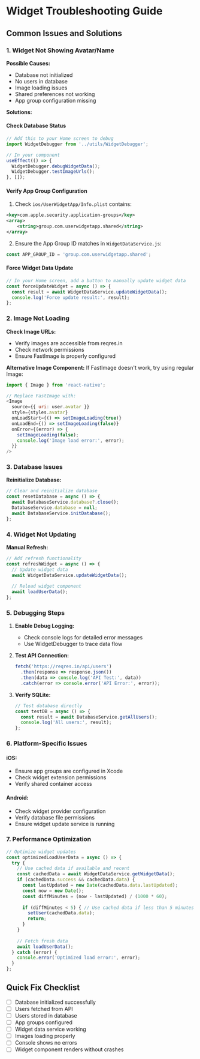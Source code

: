 # Widget Troubleshooting Guide

## Common Issues and Solutions

### 1. Widget Not Showing Avatar/Name

**Possible Causes:**
- Database not initialized
- No users in database
- Image loading issues
- Shared preferences not working
- App group configuration missing

**Solutions:**

#### Check Database Status
```javascript
// Add this to your Home screen to debug
import WidgetDebugger from '../utils/WidgetDebugger';

// In your component
useEffect(() => {
  WidgetDebugger.debugWidgetData();
  WidgetDebugger.testImageUrls();
}, []);
```

#### Verify App Group Configuration
1. Check `ios/UserWidgetApp/Info.plist` contains:
```xml
<key>com.apple.security.application-groups</key>
<array>
    <string>group.com.userwidgetapp.shared</string>
</array>
```

2. Ensure the App Group ID matches in `WidgetDataService.js`:
```javascript
const APP_GROUP_ID = 'group.com.userwidgetapp.shared';
```

#### Force Widget Data Update
```javascript
// In your Home screen, add a button to manually update widget data
const forceUpdateWidget = async () => {
  const result = await WidgetDataService.updateWidgetData();
  console.log('Force update result:', result);
};
```

### 2. Image Not Loading

**Check Image URLs:**
- Verify images are accessible from reqres.in
- Check network permissions
- Ensure FastImage is properly configured

**Alternative Image Component:**
If FastImage doesn't work, try using regular Image:
```javascript
import { Image } from 'react-native';

// Replace FastImage with:
<Image
  source={{ uri: user.avatar }}
  style={styles.avatar}
  onLoadStart={() => setImageLoading(true)}
  onLoadEnd={() => setImageLoading(false)}
  onError={(error) => {
    setImageLoading(false);
    console.log('Image load error:', error);
  }}
/>
```

### 3. Database Issues

**Reinitialize Database:**
```javascript
// Clear and reinitialize database
const resetDatabase = async () => {
  await DatabaseService.database?.close();
  DatabaseService.database = null;
  await DatabaseService.initDatabase();
};
```

### 4. Widget Not Updating

**Manual Refresh:**
```javascript
// Add refresh functionality
const refreshWidget = async () => {
  // Update widget data
  await WidgetDataService.updateWidgetData();
  
  // Reload widget component
  await loadUserData();
};
```

### 5. Debugging Steps

1. **Enable Debug Logging:**
   - Check console logs for detailed error messages
   - Use WidgetDebugger to trace data flow

2. **Test API Connection:**
   ```javascript
   fetch('https://reqres.in/api/users')
     .then(response => response.json())
     .then(data => console.log('API Test:', data))
     .catch(error => console.error('API Error:', error));
   ```

3. **Verify SQLite:**
   ```javascript
   // Test database directly
   const testDB = async () => {
     const result = await DatabaseService.getAllUsers();
     console.log('All users:', result);
   };
   ```

### 6. Platform-Specific Issues

#### iOS:
- Ensure app groups are configured in Xcode
- Check widget extension permissions
- Verify shared container access

#### Android:
- Check widget provider configuration
- Verify database file permissions
- Ensure widget update service is running

### 7. Performance Optimization

```javascript
// Optimize widget updates
const optimizedLoadUserData = async () => {
  try {
    // Use cached data if available and recent
    const cachedData = await WidgetDataService.getWidgetData();
    if (cachedData.success && cachedData.data) {
      const lastUpdated = new Date(cachedData.data.lastUpdated);
      const now = new Date();
      const diffMinutes = (now - lastUpdated) / (1000 * 60);
      
      if (diffMinutes < 5) { // Use cached data if less than 5 minutes old
        setUser(cachedData.data);
        return;
      }
    }
    
    // Fetch fresh data
    await loadUserData();
  } catch (error) {
    console.error('Optimized load error:', error);
  }
};
```

## Quick Fix Checklist

- [ ] Database initialized successfully
- [ ] Users fetched from API
- [ ] Users stored in database
- [ ] App groups configured
- [ ] Widget data service working
- [ ] Images loading properly
- [ ] Console shows no errors
- [ ] Widget component renders without crashes